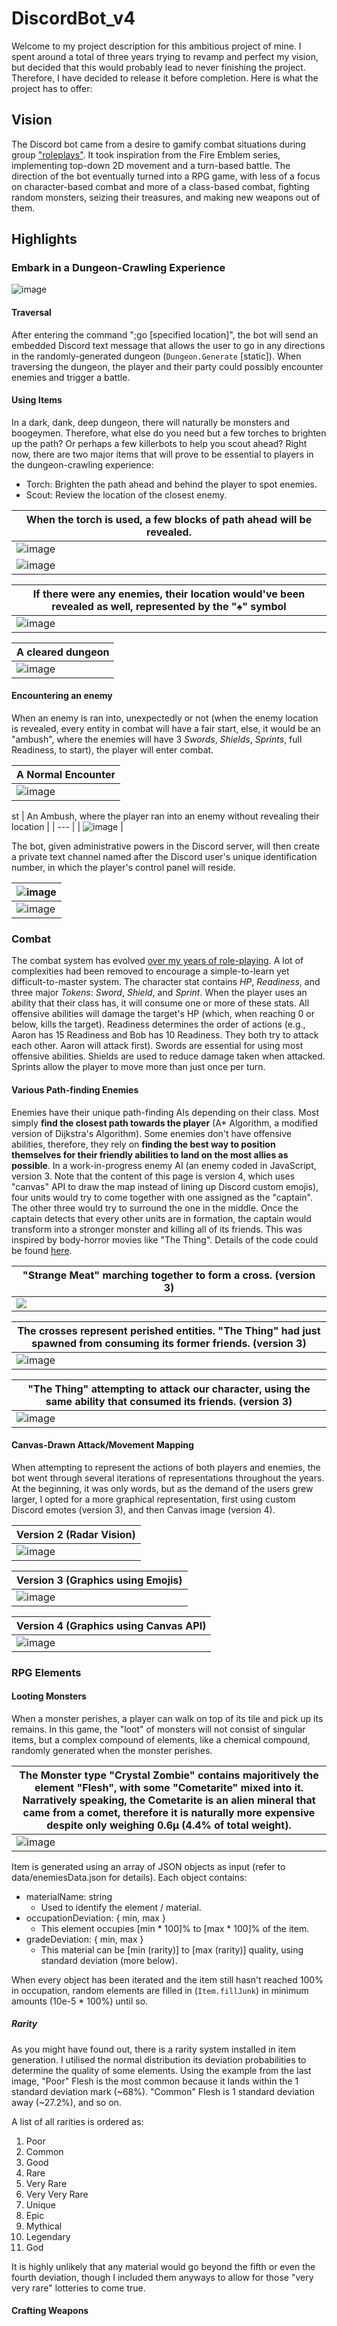 # DiscordBot_v4

Welcome to my project description for this ambitious project of mine. I spent around a total of three years trying to revamp and perfect my vision, but decided that this would probably lead to never finishing the project. Therefore, I have decided to release it before completion. Here is what the project has to offer:

## Vision
The Discord bot came from a desire to gamify combat situations during group ["roleplays"](https://www.google.com/search?client=opera-gx&q=role+play+definition&sourceid=opera&ie=UTF-8&oe=UTF-8). It took inspiration from the Fire Emblem series, implementing top-down 2D movement and a turn-based battle. The direction of the bot eventually turned into a RPG game, with less of a focus on character-based combat and more of a class-based combat, fighting random monsters, seizing their treasures, and making new weapons out of them.

## Highlights
### Embark in a Dungeon-Crawling Experience
![image](https://user-images.githubusercontent.com/39062670/163757057-f3fdc665-1c4b-401f-b766-667682dca131.png)

#### Traversal

After entering the command ";go \[specified location]", the bot will send an embedded Discord text message that allows the user to go in any directions in the randomly-generated dungeon (`Dungeon.Generate` [static]). When traversing the dungeon, the player and their party could possibly encounter enemies and trigger a battle. 

#### Using Items

In a dark, dank, deep dungeon, there will naturally be monsters and boogeymen. Therefore, what else do you need but a few torches to brighten up the path? Or perhaps a few killerbots to help you scout ahead?
Right now, there are two major items that will prove to be essential to players in the dungeon-crawling experience: 

- Torch: Brighten the path ahead and behind the player to spot enemies.
- Scout: Review the location of the closest enemy.

|When the torch is used, a few blocks of path ahead will be revealed.|
| --- |
| ![image](https://user-images.githubusercontent.com/39062670/164874986-a858d708-3cb4-4af7-b92b-75bdbccf9dbb.png) |
| ![image](https://user-images.githubusercontent.com/39062670/164875654-5d97d19c-894d-4b24-8a89-1697dc8de8b7.png) |

|If there were any enemies, their location would've been revealed as well, represented by the "♠" symbol |
| --- |
| ![image](https://user-images.githubusercontent.com/39062670/164876485-bc7c01ef-34eb-4a93-b181-90fa99dd882c.png) |

| A cleared dungeon |
| --- |
| ![image](https://user-images.githubusercontent.com/39062670/164876786-5624f726-824e-4e9e-80f8-c92bc238bf98.png) |

#### Encountering an enemy

When an enemy is ran into, unexpectedly or not (when the enemy location is revealed, every entity in combat will have a fair start, else, it would be an "ambush", where the enemies will have 3 *Swords*, *Shields*, *Sprints*, full Readiness, to start), the player will enter combat.

| A Normal Encounter |
| --- |
| ![image](https://user-images.githubusercontent.com/39062670/164997858-a56fece0-e4ec-4f88-bd87-ea842e5c9889.png) |
st
| An Ambush, where the player ran into an enemy without revealing their location |
| --- |
| ![image](https://user-images.githubusercontent.com/39062670/163757362-c7ae5e1a-7ee8-49e4-b5b0-eeead6a03f95.png) |

The bot, given administrative powers in the Discord server, will then create a private text channel named after the Discord user's unique identification number, in which the player's control panel will reside.

| ![image](https://user-images.githubusercontent.com/39062670/164998291-37bb9ed7-6114-4542-ae22-a1406957d598.png)|
| - |
| ![image](https://user-images.githubusercontent.com/39062670/163757466-6092ff8d-7ce4-44e2-a16b-a14e53f40ecb.png)|

### Combat
The combat system has evolved [over my years of role-playing](https://docs.google.com/document/d/18vgB1IHM3dt2d_LvsGOtGUaINESZtlxuH07klgowGpQ/edit?usp=sharing). A lot of complexities had been removed to encourage a simple-to-learn yet difficult-to-master system. The character stat contains _HP_, _Readiness_, and three major _Tokens_: _Sword_, _Shield_, and _Sprint_. When the player uses an ability that their class has, it will consume one or more of these stats. All offensive abilities will damage the target's HP (which, when reaching 0 or below, kills the target). Readiness determines the order of actions (e.g., Aaron has 15 Readiness and Bob has 10 Readiness. They both try to attack each other. Aaron will attack first). Swords are essential for using most offensive abilities. Shields are used to reduce damage taken when attacked. Sprints allow the player to move more than just once per turn. 

#### Various Path-finding Enemies
Enemies have their unique path-finding AIs depending on their class. Most simply **find the closest path towards the player** (A* Algorithm, a modified version of Dijkstra's Algorithm). Some enemies don't have offensive abilities, therefore, they rely on **finding the best way to position themselves for their friendly abilities to land on the most allies as possible**. In a work-in-progress enemy AI (an enemy coded in JavaScript, version 3. Note that the content of this page is version 4, which uses "canvas" API to draw the map instead of lining up Discord custom emojis), four units would try to come together with one assigned as the "captain". The other three would try to surround the one in the middle. Once the captain detects that every other units are in formation, the captain would transform into a stronger monster and killing all of its friends. This was inspired by body-horror movies like "The Thing". Details of the code could be found [here](https://replit.com/@ikech/DISCORDBOTV3HIVEMIND#index.js).

| "Strange Meat" marching together to form a cross. (version 3)         |
| --- |
| ![](https://user-images.githubusercontent.com/39062670/164554688-a15596d6-e360-411f-a662-62560be97b0c.png) |

| The crosses represent perished entities. "The Thing" had just spawned from consuming its former friends. (version 3) |
| --- |
| ![image](https://user-images.githubusercontent.com/39062670/164555730-bb4adf88-f74d-4615-88b7-f89a5519018a.png) |

| "The Thing" attempting to attack our character, using the same ability that consumed its friends. (version 3) |
| --- |
|![image](https://user-images.githubusercontent.com/39062670/164555918-33cb6624-8cf9-4acb-953e-bfca50fe8f24.png)|

#### Canvas-Drawn Attack/Movement Mapping
When attempting to represent the actions of both players and enemies, the bot went through several iterations of representations throughout the years. At the beginning, it was only words, but as the demand of the users grew larger, I opted for a more graphical representation, first using custom Discord emotes (version 3), and then Canvas image (version 4).

| Version 2 (Radar Vision) |
| - |
| ![image](https://user-images.githubusercontent.com/39062670/164882467-07ba288a-dd3a-4f6c-8c1b-bb79242f2f66.png) |

| Version 3 (Graphics using Emojis) |
| - |
| ![image](https://user-images.githubusercontent.com/39062670/164883892-5dc3eadf-3195-4c44-b04c-860d0a23265e.png) |

| Version 4 (Graphics using Canvas API) |
| - |
| ![image](https://user-images.githubusercontent.com/39062670/164877544-365febf3-3ecc-461c-8da9-96a1f45c3c24.png) |

### RPG Elements
#### Looting Monsters
When a monster perishes, a player can walk on top of its tile and pick up its remains. In this game, the "loot" of monsters will not consist of singular items, but a complex compound of elements, like a chemical compound, randomly generated when the monster perishes.

|The Monster type "Crystal Zombie" contains majoritively the element "Flesh", with some "Cometarite" mixed into it. Narratively speaking, the Cometarite is an alien mineral that came from a comet, therefore it is naturally more expensive despite only weighing 0.6µ (4.4% of total weight). |
|-|
| ![image](https://user-images.githubusercontent.com/39062670/165172045-ebd56b1b-d42c-4f7c-97e3-43c5aa90d3eb.png) |

Item is generated using an array of JSON objects as input (refer to data/enemiesData.json for details). Each object contains:
- materialName: string
    - Used to identify the element / material.
- occupationDeviation: { min, max }
    - This element occupies [min * 100]% to [max * 100]% of the item.
- gradeDeviation: { min, max }
    - This material can be [min (rarity)] to [max (rarity)] quality, using standard deviation (more below).

When every object has been iterated and the item still hasn't reached 100% in occupation, random elements are filled in (`Item.fillJunk`) in minimum amounts (10e-5 * 100%) until so.


##### Rarity
As you might have found out, there is a rarity system installed in item generation. I utilised the normal distribution its deviation probabilities to determine the quality of some elements. Using the example from the last image, "Poor" Flesh is the most common because it lands within the 1 standard deviation mark (\~68%). "Common" Flesh is 1 standard deviation away (\~27.2%), and so on. 

A list of all rarities is ordered as:
1. Poor
2. Common
3. Good
4. Rare
5. Very Rare
6. Very Very Rare
7. Unique
8. Epic
9. Mythical
10. Legendary
11. God

It is highly unlikely that any material would go beyond the fifth or even the fourth deviation, though I included them anyways to allow for those "very very rare" lotteries to come true.

#### Crafting Weapons
